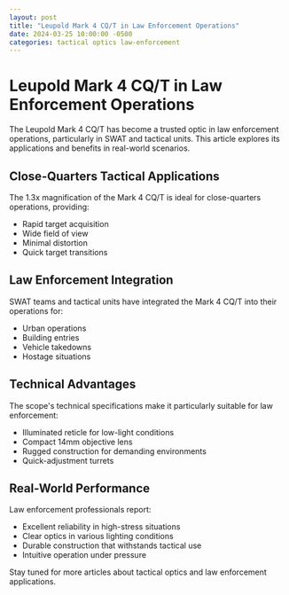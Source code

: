 ```yaml
---
layout: post
title: "Leupold Mark 4 CQ/T in Law Enforcement Operations"
date: 2024-03-25 10:00:00 -0500
categories: tactical optics law-enforcement
---
```


# Leupold Mark 4 CQ/T in Law Enforcement Operations

The Leupold Mark 4 CQ/T has become a trusted optic in law enforcement operations, particularly in SWAT and tactical units. This article explores its applications and benefits in real-world scenarios.

## Close-Quarters Tactical Applications

The 1.3x magnification of the Mark 4 CQ/T is ideal for close-quarters operations, providing:
- Rapid target acquisition
- Wide field of view
- Minimal distortion
- Quick target transitions

## Law Enforcement Integration

SWAT teams and tactical units have integrated the Mark 4 CQ/T into their operations for:
- Urban operations
- Building entries
- Vehicle takedowns
- Hostage situations

## Technical Advantages

The scope's technical specifications make it particularly suitable for law enforcement:
- Illuminated reticle for low-light conditions
- Compact 14mm objective lens
- Rugged construction for demanding environments
- Quick-adjustment turrets

## Real-World Performance

Law enforcement professionals report:
- Excellent reliability in high-stress situations
- Clear optics in various lighting conditions
- Durable construction that withstands tactical use
- Intuitive operation under pressure

Stay tuned for more articles about tactical optics and law enforcement applications. 